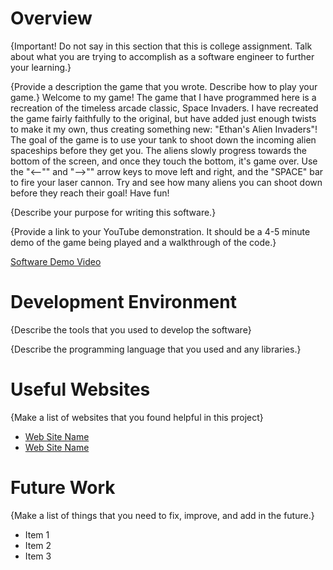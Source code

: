 # Overview

{Important!  Do not say in this section that this is college assignment.  Talk about what you are trying to accomplish as a software engineer to further your learning.}

{Provide a description the game that you wrote. Describe how to play your game.}
Welcome to my game! The game that I have programmed here is a recreation of the timeless arcade classic, Space Invaders. I have recreated the game fairly faithfully to the original, but have added just enough twists to make it my own, thus creating something new: "Ethan's Alien Invaders"! The goal of the game is to use your tank to shoot down the incoming alien spaceships before they get you. The aliens slowly progress towards the bottom of the screen, and once they touch the bottom, it's game over. Use the "<--"" and "-->"" arrow keys to move left and right, and the "SPACE" bar to fire your laser cannon. Try and see how many aliens you can shoot down before they reach their goal! Have fun! 

{Describe your purpose for writing this software.}

{Provide a link to your YouTube demonstration.  It should be a 4-5 minute demo of the game being played and a walkthrough of the code.}

[Software Demo Video](http://youtube.link.goes.here)

# Development Environment

{Describe the tools that you used to develop the software}

{Describe the programming language that you used and any libraries.}

# Useful Websites

{Make a list of websites that you found helpful in this project}
* [Web Site Name](http://url.link.goes.here)
* [Web Site Name](http://url.link.goes.here)

# Future Work

{Make a list of things that you need to fix, improve, and add in the future.}
* Item 1
* Item 2
* Item 3